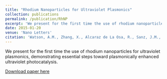 ```yaml
---
title: "Rhodium Nanoparticles for Ultraviolet Plasmonics"
collection: publications
permalink: /publication/RhNP
excerpt: 'We present for the first time the use of rhodium nanoparticles for ultraviolet plasmonics, demonstrating essential steps toward plasmonically enhanced ultraviolet photocatalysis.'
date: 2015-01-20
venue: 'Nano Letters'
citation: 'Watson, A.M., Zhang, X., Alcaraz de La Osa, R., Sanz, J.M., González, F., Moreno, F., Finkelstein, G., Liu, J., Everitt, H.O. (2015). "Rhodium nanoparticles for ultraviolet plasmonics". Nano Lett. 15(2), pp.1095-1100.'
---
```

We present for the first time the use of rhodium nanoparticles for ultraviolet plasmonics, demonstrating essential steps toward plasmonically enhanced ultraviolet photocatalysis.

[Download paper here](https://pubs.acs.org/doi/abs/10.1021/nl5040623)
